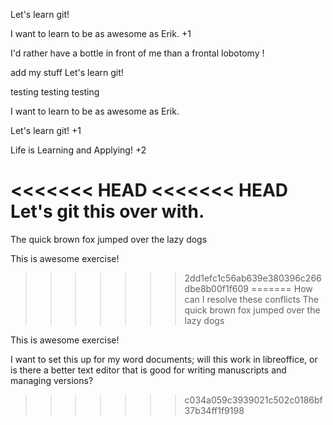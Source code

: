 Let's learn git!

I want to learn to be as awesome as Erik. +1

I'd rather have a bottle in front of me than a frontal lobotomy !

add my stuff
Let's learn git!

testing testing testing

I want to learn to be as awesome as Erik.


Let's learn git! +1

Life is Learning and Applying! +2

<<<<<<< HEAD
<<<<<<< HEAD
Let's git this over with.
=======
The quick brown fox jumped over the lazy dogs

This is awesome exercise!
>>>>>>> 2dd1efc1c56ab639e380396c266dbe8b00f1f609
=======
How can I resolve these conflicts
The quick brown fox jumped over the lazy dogs

This is awesome exercise!

I want to set this up for my word documents; will this work in libreoffice, or is there a 
better text editor that is good for writing manuscripts and managing versions?
>>>>>>> c034a059c3939021c502c0186bf37b34ff1f9198
